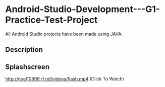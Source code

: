 # Android-Studio-Development---G1-Practice-Test-Project
All Android Studio projects have been made using JAVA. 
## Description 

## Splashscreen

http://noel10998.rf.gd/videos/flash.mp4 (Click To Watch)
